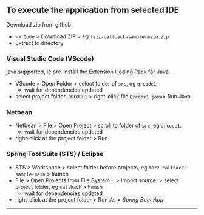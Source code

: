 ## To execute the application from selected IDE
Download zip from github 
- `<> Code` > Download ZIP > eg `fazz-callback-sample-main.zip`
- Extract to directory

### Visual Studio Code (VScode)
java supported, ie pre-install the Extension Coding Pack for Java. 
- VScode > Open Folder > select folder of `src`, eg `qrcode1`.
	- wait for dependencies updated
- select project folder, `QRCODE1` > right-click file `Qrcode1.java`> Run Java

### Netbean
- Netbean > File > Open Project > scroll to folder of `src`,  eg `qrcode1`.
	- wait for dependencies updated
- right-click at the project folder > Run

### Spring Tool Suite (STS) / Eclipse
- STS > Workspace > select folder before projects, eg `fazz-callback-sample-main` > launch
- File > Open Projects from File System... > Import source: > select project folder, eg `callback` > Finish
	- wait for dependencies updated
- right-click at the project folder > Run As > *Spring Boot App*

---
